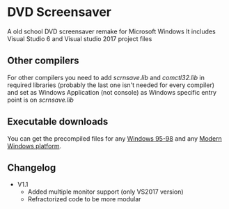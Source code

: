 # DVD Screensaver

A old school DVD screensaver remake for Microsoft Windows
It includes Visual Studio 6 and Visual studio 2017 project files

## Other compilers
For other compilers you need to add *scrnsave.lib* and *comctl32.lib* in required libraries (probably the last one isn't needed for every compiler) and set as Windows Application (not console) as Windows specific entry point is on *scrnsave.lib*

## Executable downloads
You can get the precompiled files for any [Windows 95-98](https://github.com/fabiosarts/DVD-Screensaver/releases/download/v1.1/DVD-Screensaver-1.1-VS6.zip) and any [Modern Windows platform](https://github.com/fabiosarts/DVD-Screensaver/releases/download/v1.1/DVD-Screensaver-1.1-VS2017.zip).

## Changelog
* V1.1
  * Added multiple monitor support (only VS2017 version)
  * Refractorized code to be more modular
